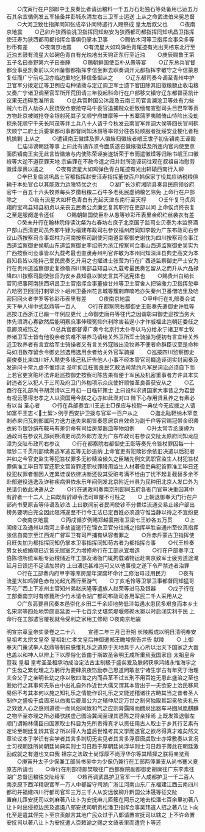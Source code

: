 <!-- { "loadSidebar": true } -->
　　○戊寅行在户部郎中王良奏比者请运粮料一千五万石赴独石等处备用已运五万石其余宜循例发五军操备并彭城永清左右三卫军士运送  上从之命武进伯来冕总督
　　○大河卫致仕指挥同知张成卒讣闻特遣行人赐祭成  皇太后叔父也
　　○夜南京地震
　　○己卯升狭西临洮卫指挥同知赵安为狭西都司都指挥同知巩昌卫指挥使汪寿为狭西都司都指挥佥事俱仍掌本卫事
　　○赐依木河等卫指挥佥事朵多等钞币有差
　　○夜南京地震
　　○有流星大如鸡弹色青尾迹有光出天棓东北行至近浊五鼓有流星大如碗色青白有光烛地出天钩正东行至近浊
　　○庚辰赐鲁王第五子名曰泰野第六子曰泰塍
　　○赐朝鲜国使臣朴从愚等宴
　　○辽东总兵官督都佥事巫凯奏前以义州备御都指挥李信坐罪去职奏调开元都指挥李敏守之今信蒙恩复任而广宁前屯卫亦临边重地乞移信备御从之
　　○辽东都司奏今调至青州中护卫官军分拨定辽等卫例应屯种请拨与定辽调卫军士遗下官田除其旧徵粮额止收屯粮又奏广宁诸卫调至官军所开荒田请三年役起科命行在户部移文镇守辽东都督巫凯计议果无违碍悉准所言
　　○总兵官黔国公沐晟及云南三司官言澜沧卫等处有力些贼六七百人劫杀人民烧毁仓廒抢夺马牛委官追捕贼众拒敌缅甸宣慰司头目巴罕等贡方物赴京被贼抢夺金银射死其子又顺宁府雄摩等一十五寨蒲罗夷贼倚山恃险出没劫掠杀死顺宁千夫长阿茂等并土兵八十人请于今秋发云南官军并调大侯等四长官司鹤庆顺宁二府土兵委掌都司事都督同知沐昂等率领分往各处顺服者抚绥安业梗化者相机擒剿  上从之
　　○遣镇南王徽煣及罪人徽焲归徽焲者岷王世子初告镇南王诬毁
　　仁庙诽谤朝廷等事  上曰此有谲诈须令面质遂召徽焲徽煣及所连内官内使至京面质镇南王实无此言皆徽焲与内使陈荣诬妄遂斩荣于市而遣徽煣等归贻书岷王曰徽焲等大逆不道获罪天地  宗庙罪在不赦今遣之归并封所造诬词往观在叔祖自冶慰劳徽煣厚赉以遣之
　　○夜有流星大如鸡弹色青白尾迹有光出轩辕西南行入柳
　　○辛巳复临洮巩昌土官都指挥赵安汪寿指挥董俊百户韩保家丁役其应纳税粮俱输于本处官仓以其能效力边陲特优之也
　　○湖广长沙府湘阴县奏县民原领谷府官牛一百五十六头牧养每头岁徵租粮二石牛多老死民虚纳粮乞除免  上命行在户部除之
　　○夜有流星大如杯色青白有光起天津东南行至天桴
　　○壬午复马贞凤翔府宝鸡县知县初贞以亲丧去民奏公贞廉乞复其职行在吏部以闻  上命俟贞终丧复之至是服阕遂令还任
　　○赐朝鲜国使臣朴从愚等钞彩币表里金织纻丝袭衣有差
　　○癸未升行在翰林院侍读沈粲为右春坊右庶子北京国子监司业贝泰为本监祭酒户部山西清吏司员外郎牛肄为福建布政司右参议福州府同知李榖为广东布政司右参议山西按察司佥事郑柱为河南按察司副使河南道监察御史谢忱为四川按察司佥事江西道监察御史侯軏山东道监察御史李绍宗为浙江按察司佥事山西道监察御史吴实为广西按察司佥事皆以九载考最也直隶寿州判官许敏为本州同知深泽县典史高文为本县知县皆以能持己爱民民奏乞升用之也擢进士张莹为行在广西道监察御史严士安为行在贵州道监察御史复徐敬四川南部县知县以九载考最民奏乞留从之而升从六品禄降四川按察司副使张岳为安乡县知县以御史言其不达宪体也
　　○赐贵州白纳长官司把事阿南狭西巩昌卫土官指挥佥事董俊甘州等卫土官舍人把镕撒力卫指挥忽申八哈密卫回回打剌罕沙卜岷州卫叠州花言城等簇剌麻喃哈亦失秦州卫番僧哈里及哈密回回火者孛罗等钞彩币表里有差
　　○夜南京地震
　　○甲申行在礼部奏会试天下举人得中式赵鼎等一百人
　　○行在都察院右都御史王彰奏先遣御史许胜等巡按江西浙江已踰一年例应更代  上命御史唐舟等往代之因谓彰曰御史巡按当务大体先须清心寡欲然后能明察庶事伸理冤抑兴利除害若逞小才作威福此岂朝廷委任之意卿须戒饬之
　　○总兵官都督谭广奏今北京行太仆寺以马分给永宁诸卫军士牧养诸卫军士皆有他役余者贫难不堪养马请给关外卫所军士骑操为便初有言宜给关外近卫牧养者有言宜给军士骑操者又有言关外寇贼出没牧养不便者命群臣议至是命种马如旧数存留余令御史监选用选用余者给关外官军骑操
　　○巡按四川监察御史裴俊奏比来四川奸人黠吏多缘己私讦告他人小事不经本管官司輙造诬词实封闻奏及发追问十常九虚不惟烦渎  圣听抑且枉害良民乞敕法司禁约凡军民词讼必须自下而上若官吏贪赃坏法许赴巡按御史按察司陈告果有便于军民及机密重事者方许具本实封违者乞以犯人于三司及府卫门外枷项示众庶使奸顽悛革良善获安从之
　　○乙酉行在礼部尚书胡濙请以三月初一日临轩策士  上曰设科求贤国家大事昔之为君尝有祝云愿得忠孝之人以资国用今朕之心亦如此濙对曰  陛下心存用贤且养之有素必有以当  圣心者
　　○行在兵部奏宜川王志土□保应与校尉一典仗今无应拨之人请如富平王志＜土絜＞例于西安护卫拨与官军一百户从之
　　○迤北鞑靼纳木罕忽剌赤来归瓦剌部属阿力迭力迷失来朝皆奏愿居京自效命为副千户等官赐冠带金织袭衣彩币银钞绢布鞍马有差仍命有司给房屋器皿等物如例
　　○升太常寺丞康禋为通政司右参议礼部祠祭清吏司员外郎方浚为广东布政司右参议交阯太原府同知龙应漳为交阯布政司右参议
　　○行在都察院右都御史王彰等奏先令笞杖罪囚每一十赎钞二千贯刑部续奏逃军逃匠等无钞追纳  上命官吏有犯赎钞余依旧决遣以后犯者并如之今官吏监生等犯笞杖罪多无钞赎监候久之臣睹先例文武职官监生人材犯笞杖罪俱准工毕日军官还职文官笞罪还职杖罪降用监生人材著役吏典犯笞罪准工毕日还役犯杖罪者惟因人连累诖误依律决断还役其受赃考满不给由丁忧不起复截替多余不赴部避役逃逸及诈称疾病俱依永乐年间例发北京附近州县为民种田北京人发口外为民请仍依此决遣从之
　　○行在通政司奏南京刑部同五府各衙门官审决重囚其中有辞者一十二人  上曰既有辞即令法司审覆不可枉之
　　○  上朝退御奉天门行在户部尚书夏原吉等侍语及钞法  上曰朕闻前者民间使钞不分昬烂流通交易止缘户部出榜务要明白完全因此阻滞遂至不行今王法已定百姓必须遵守惟当静以待之不宜纷更
　　○夜南京地震
　　○丙戌循岁例赐郑越襄荆淮卫梁七王钞各五万贯
　　○上闻缘江及通州以南河上多劫盗遣行在锦衣卫官分往捕之指挥毕胜自通州至仪真指挥张信自南京至江西湖广督军卫有司严捕有纵容者罪之
　　○升赤斤蒙古卫指挥使且旺失加为都指挥同知仍掌本卫事指挥同知苟古者为都指挥佥事
　　○代王桂奏男女长成婚期已近皆无居室乞为增修命行在工部从宜增造
　　○行在户部奏平江伯陈瑄所统军船专运粮储近年工部及诸衙门辄拘载诸物运赴南京致军士疲劳道途淹延月日馈运不足请加禁约  上曰漕运甚难岂可又以他事役之遂下令严禁违者治罪
　　○行在工部奏内府甲字等库房屋年深腐坏命计工修治毋过用民力
　　○夜有流星大如鸡弹色赤有光起亢西行至游气
　　○丁亥毛怜等卫掌卫事都督同知猛哥不花广西上下冻州土官知州弟赵庆隆等遣族人赵荣等进马及银器
　　○戊子行在工部奏南京时有修葺所少竹木请令湖广都司布政司各用军民二千人采用从之
　　○广东高要县民奏本邑崇化乡田二千余顷地势低洼每遇水患民多艰食而本乡土名宋崇等四处地势颇高延袤一千七百余丈堪筑堤堰修砌水窦以时启闭实利于民  上命行在工部遣官覆视就令受利之家用工修砌
○夜南京地震


明宣宗章皇帝实录卷之二十六
　　宣德二年三月己丑朔  长陵殿成以明日清明奉安  皇祖考太宗文皇帝  皇祖妣仁孝文皇后神御遣郑王瞻埈祭告并告  献陵
　　○  上御奉天门策试举人赵鼎等制曰朕惟礼乐之道原于天地具于人心所以治天下国家之大器也盖以和神人以辨上下以厚俗化皆由于斯故圣帝明王咸所重焉我国家自  太祖皇帝暨我  皇祖  皇考圣圣相承功成治定法古主制极于盛矣爰及朕躬获承鸿绪永惟海宇之广生齿之繁化理之方躬行为要肆夙夜饬励恭己思道罔敢怠宁诸生学古有年究于治理夫合父子之亲明长幼之序以敬四海之内而兵革不试五刑不用百姓无患此盛治之至也爰始行之其事何先乐由中出礼自外作近世大儒又谓其本皆出于一夫欲安上治民移风易俗不考其本何以施之知礼乐之情能作识礼乐之文能述稽诸往古畴其当之昔者圣人制作之盛极于虞周况以伯夷后夔周公为之辅仲尼定万世之制何独取其韶冕欤夫礼乐之效致人心之感则道德一而风俗同致和气之应则膏露降而醴泉出器车马图凤凰麒麟之物毕至亦理之所必臻欤朕虚己图治冀闻至理其悉陈之将亲择焉  上既发策退御左顺门谓翰林儒臣曰国家取士科目为先所贵得真才以资任用古人取士于乡其行艺素有定论至朝廷复辨其官才所以得人为盛后世惟考其文学而遂官之欲尽得真才难矣然文章论议本乎学识有实学者其言多剀切无实见者其言多浮靡唐虞取士亦常敷奏以言况士习视朝廷所尚朝廷尚典实则士习日趋于厚朝廷尚浮华则士习日趋于薄此在朝廷激励成就之有道也又曰我  祖宗之法取士尚惇厚不尚浮华尔等其精择之朕将亲览焉
　　○庚寅升太子少保兼工部尚书吴中为少保仍兼行在工部两俸兼支从尚书蹇义夏原吉所请也
　　○命行在刑部侍郎樊敬往广西都察院副都御史胡廙往广东李素往湖广总督运粮往交阯给军
　　○敕再调武昌护卫官军一千人成都护卫一千二百人南京原下西洋精锐官军一万人中都留守司湖广浙江河南山东广东福建江西云南四川都司并福建四川行都司官军三万三千人从安远侯柳升黔国公沐晟等征交阯
　　○置麻儿匝安抚司以剌麻著八让卜为安抚麻儿匝簇在阿乐之地去松潘七百余里初著八让卜时出侵掠边民及遮遏八郎安抚司朝贡松潘卫指挥佥事吴玮遣人招之著八让卜向化至是遣其侄完卜至京贡献言其地广民众过于八郎请置宣抚司以辖之  上不许命置安抚司以著八让卜为安抚遣人赍敕谕之赐之文绮表里而遣完卜等还
